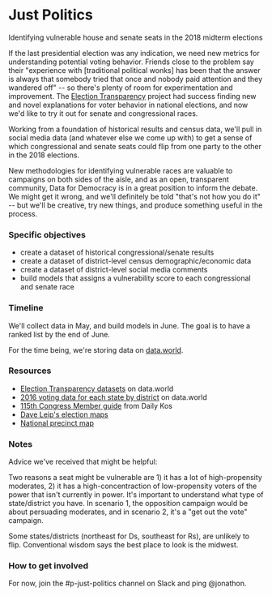 # Just Politics
Identifying vulnerable house and senate seats in the 2018 midterm elections

If the last presidential election was any indication, we need new metrics for understanding potential voting behavior. Friends close to the problem say their "experience with [traditional political wonks] has been that the answer is always that somebody tried that once and nobody paid attention and they wandered off" -- so there's plenty of room for experimentation and improvement. The [Election Transparency](https://github.com/Data4Democracy/election-transparency) project had success finding new and novel explanations for voter behavior in national elections, and now we'd like to try it out for senate and congressional races. 

Working from a foundation of historical results and census data, we'll pull in social media data (and whatever else we come up with) to get a sense of which congressional and senate seats could flip from one party to the other in the 2018 elections. 

New methodologies for identifying vulnerable races are valuable to campaigns on both sides of the aisle, and as an open, transparent community, Data for Democracy is in a great position to inform the debate. We might get it wrong, and we'll definitely be told "that's not how you do it" -- but we'll be creative, try new things, and produce something useful in the process.

### Specific objectives
- create a dataset of historical congressional/senate results
- create a dataset of district-level census demographic/economic data
- create a dataset of district-level social media comments
- build models that assigns a vulnerability score to each congressional and senate race

### Timeline
We'll collect data in May, and build models in June. The goal is to have a ranked list by the end of June. 

For the time being, we're storing data on [data.world](https://data.world/data4democracy/just-politics).

### Resources
- [Election Transparency datasets](https://data.world/data4democracy/election-transparency) on data.world
- [2016 voting data for each state by district](https://data.world/lonelyguppy/2016-us-house-of-rep-voting-by-state-and-district) on data.world
- [115th Congress Member guide](https://docs.google.com/spreadsheets/d/1oRl7vxEJUUDWJCyrjo62cELJD2ONIVl-D9TSUKiK9jk/edit#gid=1163624377) from Daily Kos
- [Dave Leip's election maps](http://uselectionatlas.org/)
- [National precinct map](https://decisiondeskhq.com/data-dives/creating-a-national-precinct-map/)

### Notes 

Advice we've received that might be helpful:

Two reasons a seat might be vulnerable are 1) it has a lot of high-propensity moderates, 2) it has a high-concentraction of low-propensity voters of the power that isn't currently in power. It's important to understand what type of state/district you have. In scenario 1, the opposition campaign would be about persuading moderates, and in scenario 2, it's a "get out the vote" campaign. 

Some states/districts (northeast for Ds, southeast for Rs), are unlikely to flip. Conventional wisdom says the best place to look is the midwest. 

### How to get involved

For now, join the #p-just-politics channel on Slack and ping @jonathon.


